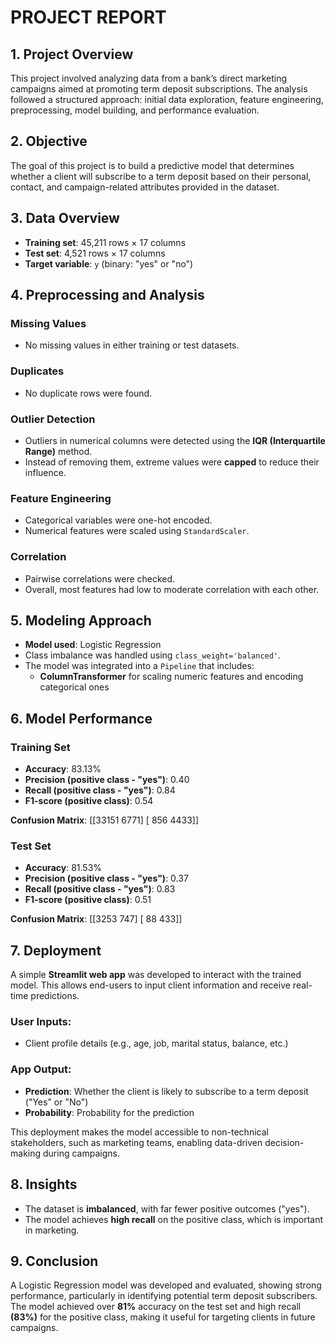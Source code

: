 # PROJECT REPORT

## 1. Project Overview
This project involved analyzing data from a bank’s direct marketing campaigns aimed at promoting term deposit subscriptions. The analysis followed a structured approach: initial data exploration, feature engineering, preprocessing, model building, and performance evaluation.


## 2. Objective
The goal of this project is to build a predictive model that determines whether a client will subscribe to a term deposit based on their personal, contact, and campaign-related attributes provided in the dataset.


## 3. Data Overview

- **Training set**: 45,211 rows × 17 columns  
- **Test set**: 4,521 rows × 17 columns  
- **Target variable**: `y` (binary: "yes" or "no")



## 4. Preprocessing and Analysis

###  Missing Values
- No missing values in either training or test datasets.

###  Duplicates
- No duplicate rows were found.

### Outlier Detection
- Outliers in numerical columns were detected using the **IQR (Interquartile Range)** method.
- Instead of removing them, extreme values were **capped** to reduce their influence.

### Feature Engineering
- Categorical variables were one-hot encoded.
- Numerical features were scaled using `StandardScaler`.

### Correlation
- Pairwise correlations were checked.
- Overall, most features had low to moderate correlation with each other.



## 5. Modeling Approach

- **Model used**: Logistic Regression  
- Class imbalance was handled using `class_weight='balanced'`.
- The model was integrated into a `Pipeline` that includes:
  - **ColumnTransformer** for scaling numeric features and encoding categorical ones


## 6. Model Performance

### Training Set

- **Accuracy**: 83.13%
- **Precision (positive class - "yes")**: 0.40
- **Recall (positive class - "yes")**: 0.84
- **F1-score (positive class)**: 0.54

**Confusion Matrix**:
[[33151 6771]
[ 856 4433]]


###  Test Set

- **Accuracy**: 81.53%
- **Precision (positive class - "yes")**: 0.37  
- **Recall (positive class - "yes")**: 0.83  
- **F1-score (positive class)**: 0.51

**Confusion Matrix**:
[[3253 747]
[ 88 433]]



## 7. Deployment

A simple **Streamlit web app** was developed to interact with the trained model. This allows end-users to input client information and receive real-time predictions.

###  User Inputs:
- Client profile details (e.g., age, job, marital status, balance, etc.)

###  App Output:
- **Prediction**: Whether the client is likely to subscribe to a term deposit ("Yes" or "No")
- **Probability**: Probability for the prediction

This deployment makes the model accessible to non-technical stakeholders, such as marketing teams, enabling data-driven decision-making during campaigns.



## 8. Insights
- The dataset is **imbalanced**, with far fewer positive outcomes ("yes").
- The model achieves **high recall** on the positive class, which is important in marketing.


## 9. Conclusion
A Logistic Regression model was developed and evaluated, showing strong performance, particularly in identifying potential term deposit subscribers. The model achieved over **81%** accuracy on the test set and high recall **(83%)** for the positive class, making it useful for targeting clients in future campaigns.
